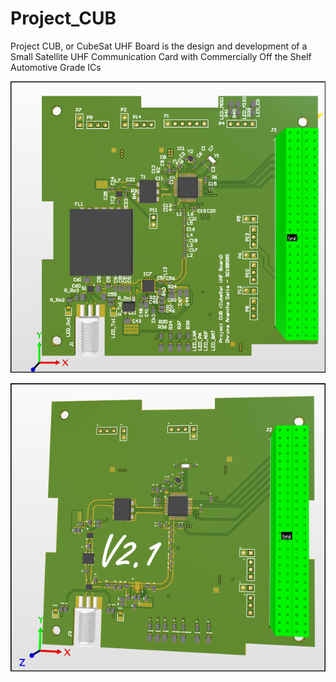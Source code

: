 # Project_CUB
Project CUB, or CubeSat UHF Board is the design and development of a Small Satellite UHF Communication Card with Commercially Off the Shelf Automotive Grade ICs

![plot](https://github.com/Dhruva-Ananth/Project_CUB/blob/main/Images/snip.png?raw=true)

![plot](https://github.com/Dhruva-Ananth/Project_CUB/blob/main/Images/snipV2.png)
